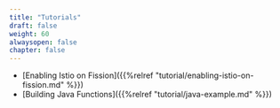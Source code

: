 ```yaml
---
title: "Tutorials"
draft: false
weight: 60
alwaysopen: false
chapter: false
---
```


* [Enabling Istio on Fission]({{%relref "tutorial/enabling-istio-on-fission.md" %}})
* [Building Java Functions]({{%relref "tutorial/java-example.md" %}})
